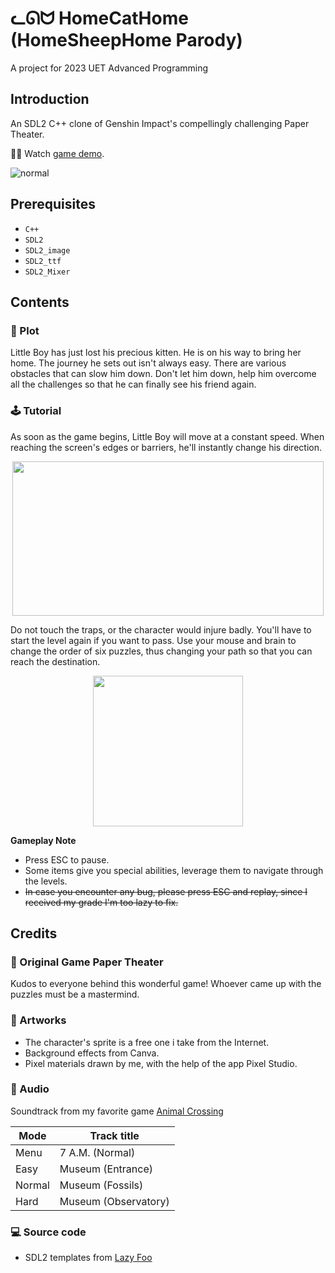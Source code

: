 # ᓚᘏᗢ HomeCatHome (HomeSheepHome Parody)

A project for 2023 UET Advanced Programming

## Introduction

An SDL2 C++ clone of Genshin Impact's compellingly challenging Paper Theater.

📖🔎 Watch [game demo](https://www.youtube.com/watch?v=6gIb3OcySU8).

![normal](https://user-images.githubusercontent.com/97957290/234909341-355effd6-ab2d-4b26-a7b9-0f93dc5a9bf1.png)


## Prerequisites

- `C++`
- `SDL2`
- `SDL2_image`
- `SDL2_ttf`
- `SDL2_Mixer`

## Contents

### :open_book: Plot

Little Boy has just lost his precious kitten. He is on his way to bring her home. The journey he sets out isn't always easy. There are various obstacles that can slow him down. Don't let him down, help him overcome all the challenges so that he can finally see his friend again. 

### :joystick: Tutorial

As soon as the game begins, Little Boy will move at a constant speed. When reaching the screen's edges or barriers, he'll instantly change his direction.   

<p align="center">             
<img width="498" height="247" src = "https://user-images.githubusercontent.com/97957290/234910354-04718d93-6577-4d38-baf0-9cde4d5abe85.png">
</p>

Do not touch the traps, or the character would injure badly. You'll have to start the level again if you want to pass. Use your mouse and brain to change the order of six puzzles, thus changing your path so that you can reach the destination.
              
<p align="center">       
<img width="240" height="241" src = "https://user-images.githubusercontent.com/97957290/234908859-31b3239a-08f6-4768-adc4-76142ded4232.png">
</p>

**Gameplay Note**
- Press ESC to pause.                
- Some items give you special abilities, leverage them to navigate through the levels.
- ~~In case you encounter any bug, please press ESC and replay, since I received my grade I'm too lazy to fix.~~

## Credits

### :crown: Original Game Paper Theater
Kudos to everyone behind this wonderful game! Whoever came up with the puzzles must be a mastermind.

### :art: Artworks
   *  The character's sprite is a free one i take from the Internet.
   *  Background effects from Canva.
   *  Pixel materials drawn by me, with the help of the app Pixel Studio.

### :musical_note: Audio
Soundtrack from my favorite game [Animal Crossing](https://downloads.khinsider.com/game-soundtracks/album/animal-crossing-let-s-go-to-the-city)

| Mode | Track title |
| ------------- | -------------  |
| Menu | 7 A.M. (Normal) |
| Easy  | Museum (Entrance) |  
| Normal | Museum (Fossils)|
| Hard | Museum (Observatory)|

### :computer: Source code
  - SDL2 templates from [Lazy Foo](https://lazyfoo.net/tutorials/SDL/index.php)
  

